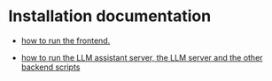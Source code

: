 # Installation documentation

- [how to run the frontend.](../frontend/conceptual-model-editor-assistant/README.md#how-to-run)

- [how to run the LLM assistant server, the LLM server and the other backend scripts](../backend/README.md)


